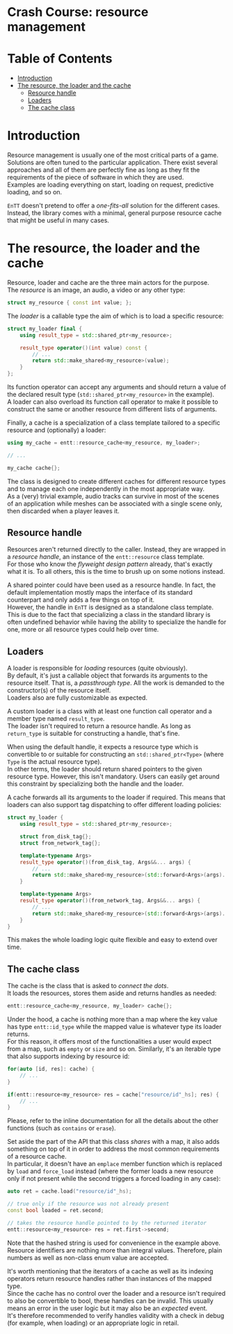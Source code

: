 # Crash Course: resource management

<!--
@cond TURN_OFF_DOXYGEN
-->
# Table of Contents

* [Introduction](#introduction)
* [The resource, the loader and the cache](#the-resource-the-loader-and-the-cache)
  * [Resource handle](#resource-handle)
  * [Loaders](#loader)
  * [The cache class](#the-cache)
<!--
@endcond TURN_OFF_DOXYGEN
-->

# Introduction

Resource management is usually one of the most critical parts of a game.
Solutions are often tuned to the particular application. There exist several
approaches and all of them are perfectly fine as long as they fit the
requirements of the piece of software in which they are used.<br/>
Examples are loading everything on start, loading on request, predictive
loading, and so on.

`EnTT` doesn't pretend to offer a _one-fits-all_ solution for the different
cases.<br/>
Instead, the library comes with a minimal, general purpose resource cache that
might be useful in many cases.

# The resource, the loader and the cache

Resource, loader and cache are the three main actors for the purpose.<br/>
The _resource_ is an image, an audio, a video or any other type:

```cpp
struct my_resource { const int value; };
```

The _loader_ is a callable type the aim of which is to load a specific resource:

```cpp
struct my_loader final {
    using result_type = std::shared_ptr<my_resource>;

    result_type operator()(int value) const {
        // ...
        return std::make_shared<my_resource>(value);
    }
};
```

Its function operator can accept any arguments and should return a value of the
declared result type (`std::shared_ptr<my_resource>` in the example).<br/>
A loader can also overload its function call operator to make it possible to
construct the same or another resource from different lists of arguments.

Finally, a cache is a specialization of a class template tailored to a specific
resource and (optionally) a loader:

```cpp
using my_cache = entt::resource_cache<my_resource, my_loader>;

// ...

my_cache cache{};
```

The class is designed to create different caches for different resource types
and to manage each one independently in the most appropriate way.<br/>
As a (very) trivial example, audio tracks can survive in most of the scenes of
an application while meshes can be associated with a single scene only, then
discarded when a player leaves it.

## Resource handle

Resources aren't returned directly to the caller. Instead, they are wrapped in a
_resource handle_, an instance of the `entt::resource` class template.<br/>
For those who know the _flyweight design pattern_ already, that's exactly what
it is. To all others, this is the time to brush up on some notions instead.

A shared pointer could have been used as a resource handle. In fact, the default
implementation mostly maps the interface of its standard counterpart and only
adds a few things on top of it.<br/>
However, the handle in `EnTT` is designed as a standalone class template. This
is due to the fact that specializing a class in the standard library is often
undefined behavior while having the ability to specialize the handle for one,
more or all resource types could help over time.

## Loaders

A loader is responsible for _loading_ resources (quite obviously).<br/>
By default, it's just a callable object that forwards its arguments to the
resource itself. That is, a _passthrough type_. All the work is demanded to the
constructor(s) of the resource itself.<br/>
Loaders also are fully customizable as expected.

A custom loader is a class with at least one function call operator and a member
type named `result_type`.<br/>
The loader isn't required to return a resource handle. As long as `return_type`
is suitable for constructing a handle, that's fine.

When using the default handle, it expects a resource type which is convertible
to or suitable for constructing an `std::shared_ptr<Type>` (where `Type` is the
actual resource type).<br/>
In other terms, the loader should return shared pointers to the given resource
type. However, this isn't mandatory. Users can easily get around this constraint
by specializing both the handle and the loader.

A cache forwards all its arguments to the loader if required. This means that
loaders can also support tag dispatching to offer different loading policies:

```cpp
struct my_loader {
    using result_type = std::shared_ptr<my_resource>;

    struct from_disk_tag{};
    struct from_network_tag{};

    template<typename Args>
    result_type operator()(from_disk_tag, Args&&... args) {
        // ...
        return std::make_shared<my_resource>(std::forward<Args>(args)...);
    }

    template<typename Args>
    result_type operator()(from_network_tag, Args&&... args) {
        // ...
        return std::make_shared<my_resource>(std::forward<Args>(args)...);
    }
}
```

This makes the whole loading logic quite flexible and easy to extend over time.

## The cache class

The cache is the class that is asked to _connect the dots_.<br/>
It loads the resources, stores them aside and returns handles as needed:

```cpp
entt::resource_cache<my_resource, my_loader> cache{};
```

Under the hood, a cache is nothing more than a map where the key value has type
`entt::id_type` while the mapped value is whatever type its loader returns.<br/>
For this reason, it offers most of the functionalities a user would expect from
a map, such as `empty` or `size` and so on. Similarly, it's an iterable type
that also supports indexing by resource id:

```cpp
for(auto [id, res]: cache) {
    // ...
}

if(entt::resource<my_resource> res = cache["resource/id"_hs]; res) {
    // ...
}
```

Please, refer to the inline documentation for all the details about the other
functions (such as `contains` or `erase`).

Set aside the part of the API that this class _shares_ with a map, it also adds
something on top of it in order to address the most common requirements of a
resource cache.<br/>
In particular, it doesn't have an `emplace` member function which is replaced by
`load` and `force_load` instead (where the former loads a new resource only if
not present while the second triggers a forced loading in any case):

```cpp
auto ret = cache.load("resource/id"_hs);

// true only if the resource was not already present
const bool loaded = ret.second;

// takes the resource handle pointed to by the returned iterator
entt::resource<my_resource> res = ret.first->second;
```

Note that the hashed string is used for convenience in the example above.<br/>
Resource identifiers are nothing more than integral values. Therefore, plain
numbers as well as non-class enum value are accepted.

It's worth mentioning that the iterators of a cache as well as its indexing
operators return resource handles rather than instances of the mapped type.<br/>
Since the cache has no control over the loader and a resource isn't required to
also be convertible to bool, these handles can be invalid. This usually means an
error in the user logic but it may also be an _expected_ event.<br/>
It's therefore recommended to verify handles validity with a check in debug (for
example, when loading) or an appropriate logic in retail.
